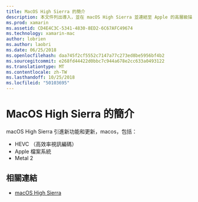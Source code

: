 ```yaml
---
title: MacOS High Sierra 的簡介
description: 本文件列出導入，並在 macOS High Sierra 並連結至 Apple 的高層級描述更新的增強功能。
ms.prod: xamarin
ms.assetid: CD4E4C3C-5341-4830-8ED2-6C67AFC49674
ms.technology: xamarin-mac
author: lobrien
ms.author: laobri
ms.date: 06/25/2018
ms.openlocfilehash: daa745f2cf5552c7147a77c273ed8be5956bf4b2
ms.sourcegitcommit: e268fd44422d0bbc7c944a678e2cc633a0493122
ms.translationtype: MT
ms.contentlocale: zh-TW
ms.lasthandoff: 10/25/2018
ms.locfileid: "50103695"
---
```

# <a name="introduction-to-macos-high-sierra"></a>MacOS High Sierra 的簡介

macOS High Sierra 引進新功能和更新，macos，包括：

- HEVC （高效率視訊編碼）
- Apple 檔案系統
- Metal 2

## <a name="related-links"></a>相關連結

- [macOS High Sierra](https://www.apple.com/macos/high-sierra/)
